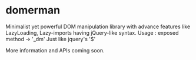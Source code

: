 # domerman
Minimalist yet powerful DOM manipulation library with advance features like LazyLoading, Lazy-imports having jQuery-like syntax.
Usage :
exposed method -> '_dm'
Just like jquery's '$'

More information and APIs coming soon. 

